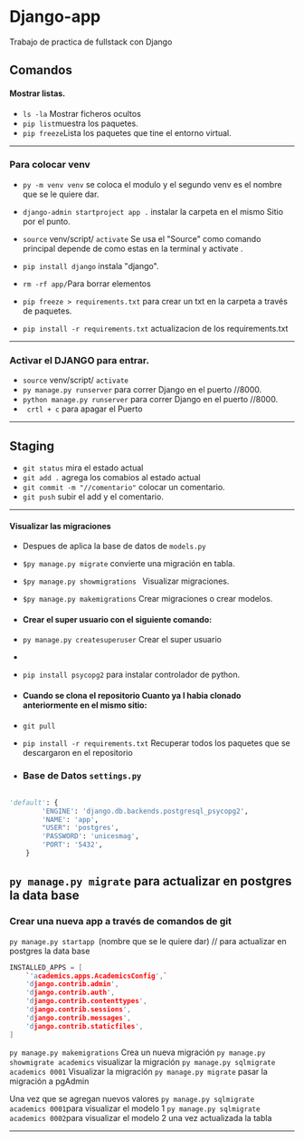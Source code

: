 # Django-app

Trabajo de practica de fullstack con Django

## Comandos
#### Mostrar listas.
- `ls -la` Mostrar ficheros ocultos 
- `pip list`muestra los paquetes.
- `pip freeze`Lista los paquetes que tine el entorno virtual.
---
### Para colocar venv
- `py -m venv venv` se coloca el modulo y el segundo venv es el nombre que se le quiere dar.
- `django-admin startproject app .` instalar la carpeta en el mismo Sitio por el punto.

- `source` venv/script/ `activate` Se usa el "Source" como comando principal depende de como estas en la terminal y activate .
- `pip install django` instala "django".

- `rm -rf app/`Para borrar  elementos 

- `pip freeze > requirements.txt` para crear un txt en la carpeta  a través de paquetes.
- `pip install -r requirements.txt` actualizacion de los requirements.txt
---
### Activar el DJANGO para entrar.

- `source` venv/script/ `activate`
- `py manage.py runserver` para correr Django en el puerto //8000.
- `python manage.py runserver` para correr Django en el puerto //8000.
- ` crtl + c` para apagar el Puerto 

---
## Staging
- `git status` mira el estado actual
- `git add .` agrega los comabios al estado actual
- `git commit -m "//comentario"` colocar un comentario.
- `git push` subir el add y el comentario.

---
#### Visualizar las migraciones
- Despues de aplica la base de datos de `models.py`
- `$py manage.py migrate` convierte una migración en tabla.

- `$py manage.py showmigrations ` Visualizar migraciones.
- `$py manage.py makemigrations` Crear migraciones o crear modelos.

- #### Crear el super usuario  con el siguiente comando:
- `py manage.py createsuperuser` Crear el super usuario
- 
- `pip install psycopg2` para instalar controlador de python.

-  #### Cuando se clona el repositorio Cuanto ya l habia clonado anteriormente en el mismo sitio:
- `git pull`
- `pip install -r requirements.txt` Recuperar todos los paquetes que se descargaron en el repositorio

- ### Base de Datos `settings.py`
```python

'default': {
        'ENGINE': 'django.db.backends.postgresql_psycopg2',
        'NAME': 'app',
        "USER": 'postgres',
        'PASSWORD': 'unicesmag',
        'PORT': '5432',
    }
```
`py manage.py migrate` para actualizar en postgres la data base
---
### Crear una nueva app a través de comandos de git

`py manage.py startapp `(nombre que se le quiere dar) // para actualizar en postgres la data base

``` c++
INSTALLED_APPS = [
    `'academics.apps.AcademicsConfig',`
    'django.contrib.admin',
    'django.contrib.auth',
    'django.contrib.contenttypes',
    'django.contrib.sessions',
    'django.contrib.messages',
    'django.contrib.staticfiles',
]


```
`py manage.py makemigrations` Crea un nueva migración 
`py manage.py showmigrate academics` visualizar la migración
`py manage.py sqlmigrate academics 0001` Visualizar la migración 
`py manage.py migrate` pasar la migración a pgAdmin

Una vez que se agregan nuevos valores 
`py manage.py sqlmigrate academics 0001`para visualizar el modelo 1
`py manage.py sqlmigrate academics 0002`para visualizar el modelo 2 una vez actualizada la tabla





<!-- 
```python

def a:
    return 1
``` -->

---
<!-- 
1. a
2. b -->

